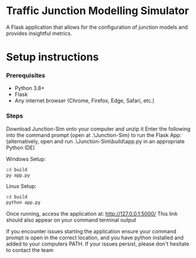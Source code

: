 # Traffic Junction Modelling Simulator
A Flask application that allows for the configuration of junction models and provides insightful metrics.

# Setup instructions

### Prerequisites
   - Python 3.8+
   - Flask
   - Any internet browser (Chrome, Firefox, Edge, Safari, etc.)

### Steps
Download Junction-Sim onto your computer and unzip it
Enter the following into the command prompt (open at .\Junction-Sim) to run the Flask App:
(alternatively, open and run .\Junction-Sim\build\app.py in an appropriate Python IDE)

Windows Setup:
```bash
cd build
py app.py
```

Linux Setup:
```bash
cd build
python app.py
```

Once running, access the application at: http://127.0.0.1:5000/
This link should also appear on your command terminal output


If you encounter issues starting the application ensure your command prompt is open in the correct location, and you have python installed and added to your computers PATH. If your issues persist, please don't hesitate to contact the team
